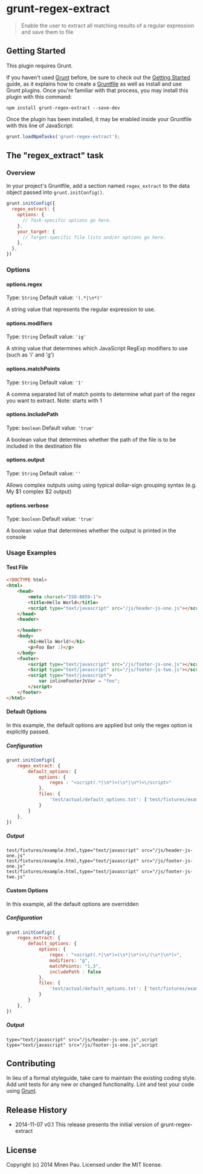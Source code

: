 # grunt-regex-extract

> Enable the user to extract all matching results of a regular expression and save them to file

## Getting Started
This plugin requires Grunt.

If you haven't used [Grunt](http://gruntjs.com/) before, be sure to check out the [Getting Started](http://gruntjs.com/getting-started) guide, as it explains how to create a [Gruntfile](http://gruntjs.com/sample-gruntfile) as well as install and use Grunt plugins. Once you're familiar with that process, you may install this plugin with this command:

```shell
npm install grunt-regex-extract --save-dev
```

Once the plugin has been installed, it may be enabled inside your Gruntfile with this line of JavaScript:

```js
grunt.loadNpmTasks('grunt-regex-extract');
```

## The "regex_extract" task

### Overview
In your project's Gruntfile, add a section named `regex_extract` to the data object passed into `grunt.initConfig()`.

```js
grunt.initConfig({
  regex_extract: {
    options: {
      // Task-specific options go here.
    },
    your_target: {
      // Target-specific file lists and/or options go here.
    },
  },
})
```

### Options

#### options.regex
Type: `String`
Default value: `'(.*|\n*)'`

A string value that represents the regular expression to use.

#### options.modifiers
Type: `String`
Default value: `'ig'`

A string value that determines which JavaScript RegExp modifiers to use (such as 'i' and 'g')

#### options.matchPoints
Type: `String`
Default value: `'1'`

A comma separated list of match points to determine what part of the regex you want to extract. Note: starts with 1

#### options.includePath
Type: `boolean`
Default value: `'true'`

A boolean value that determines whether the path of the file is to be included in the destination file 

#### options.output
Type: `String`
Default value: `''`

Allows complex outputs using using typical dollar-sign grouping syntax (e.g. My $1 complex $2 output)

#### options.verbose
Type: `boolean`
Default value: `'true'`

A boolean value that determines whether the output is printed in the console 

### Usage Examples

#### Test File

```html
<!DOCTYPE html>
<html>
	<head>
		<meta charset="ISO-8859-1">
		<title>Hello World</title>
		<script type="text/javascript" src="/js/header-js-one.js"></script>
	</head>
	<header>

	</header>
	<body>
		<h1>Hello World!</h1>
		<p>Foo Bar :)</p>
	</body>
	<footer>
		<script type="text/javascript" src="/js/footer-js-one.js"></script>
		<Script type="text/javascript" src="/js/footer-js-two.js"></script>
		<script type="text/javascript">
			var inlineFooterJsVar = "foo";
		</script>
	</footer>
</html>
```

#### Default Options
In this example, the default options are applied but only the regex option is explicitly passed.

##### Configuration
```js
grunt.initConfig({
    regex_extract: {
		default_options: {
			options: {
				regex : "<script(.*|\n*)>(\s*|\n*)<\/script>"
			},
			files: {
				'test/actual/default_options.txt': ['test/fixtures/example.html']
			}
		}
    },
})
```

##### Output
```
test/fixtures/example.html,type="text/javascript" src="/js/header-js-one.js"
test/fixtures/example.html,type="text/javascript" src="/js/footer-js-one.js"
test/fixtures/example.html,type="text/javascript" src="/js/footer-js-two.js"
```

#### Custom Options
In this example, all the default options are overridden

##### Configuration
```js
grunt.initConfig({
	regex_extract: {
		default_options: {
			options: {
				regex : "<script(.*|\n*)>(\s*|\n*)<\/(\s*|\n*)>",
				modifiers: "g",
				matchPoints: "1,3",
				includePath : false
			},
			files: {
				'test/actual/default_options.txt': ['test/fixtures/example.html']
			}
		}
    },
})
```

##### Output
```
type="text/javascript" src="/js/header-js-one.js",script
type="text/javascript" src="/js/footer-js-one.js",script
```


## Contributing
In lieu of a formal styleguide, take care to maintain the existing coding style. Add unit tests for any new or changed functionality. Lint and test your code using [Grunt](http://gruntjs.com/).

## Release History
 * 2014-11-07	v0.1	This release presents the initial version of grunt-regex-extract

## License
Copyright (c) 2014 Miren Pau. Licensed under the MIT license.
